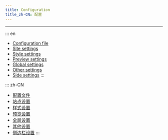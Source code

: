 ```yaml
---
title: Configuration
title_zh-CN: 配置
---
```


---

::: en

- [Configuration file](/configuration/configuration)
- [Site settings](/configuration/site)
- [Style settings](/configuration/style)
- [Preview settings](/configuration/preview)
- [Global settings](/configuration/global)
- [Other settings](/configuration/other)
- [Side settings](/configuration/side)
  :::

::: zh-CN

- [配置文件](/configuration/configuration)
- [站点设置](/configuration/site)
- [样式设置](/configuration/style)
- [预览设置](/configuration/preview)
- [全局设置](/configuration/global)
- [其他设置](/configuration/other)
- [侧边栏设置](/configuration/side)
  :::
